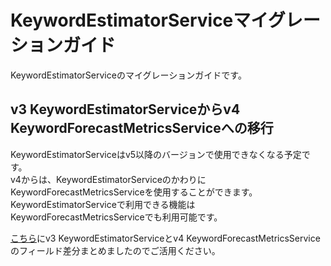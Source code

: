 # KeywordEstimatorServiceマイグレーションガイド

KeywordEstimatorServiceのマイグレーションガイドです。

## v3 KeywordEstimatorServiceからv4 KeywordForecastMetricsServiceへの移行

KeywordEstimatorServiceはv5以降のバージョンで使用できなくなる予定です。  
v4からは、KeywordEstimatorServiceのかわりにKeywordForecastMetricsServiceを使用することができます。  
KeywordEstimatorServiceで利用できる機能はKeywordForecastMetricsServiceでも利用可能です。

[こちら](../resources/KeywordForecastMetricsService-diff.xlsx)にv3 KeywordEstimatorServiceとv4 KeywordForecastMetricsServiceのフィールド差分まとめましたのでご活用ください。
